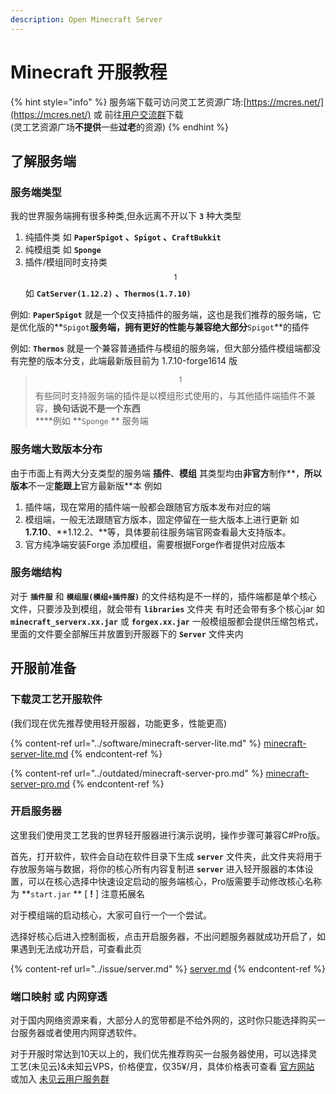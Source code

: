 ```yaml
---
description: Open Minecraft Server
---
```


# Minecraft 开服教程

{% hint style="info" %}
服务端下载可访问灵工艺资源广场:[https://mcres.net/](https://mcres.net/) 或 前往[用户交流群](https://jq.qq.com/?\_wv=1027\&k=5CNpRf5)下载\
(灵工艺资源广场**不提供**一些**过老**的资源)
{% endhint %}

## 了解服务端

### 服务端类型

我的世界服务端拥有很多种类,但永远离不开以下 **`3`** 种大类型

1. 纯插件类 如 **`PaperSpigot` 、`Spigot` 、`CraftBukkit`**
2. 纯模组类 如 **`Sponge`**
3. 插件/模组同时支持类 $$^{1}$$ 如 **`CatServer(1.12.2)`** **、`Thermos(1.7.10)`**

例如: **`PaperSpigot`** 就是一个仅支持插件的服务端，这也是我们推荐的服务端，它是优化版的**`Spigot`**服务端，拥有更好的性能与兼容绝大部分**`Spigot`**的插件

例如: **`Thermos`** 就是一个兼容普通插件与模组的服务端，但大部分插件模组端都没有完整的版本分支，此端最新版目前为 1.7.10-forge1614 版

> $$^{1}$$有些同时支持服务端的插件是以模组形式使用的，与其他插件端插件不兼容，**换句话说不是一个东西**\
> ****例如 **`Sponge` ** 服务端

### 服务端大致版本分布

由于市面上有两大分支类型的服务端 **插件**、**模组** 其类型均由**非官方**制作**，**所以版本**不一定**能跟上**官方最新版**本 例如

1. 插件端，现在常用的插件端一般都会跟随官方版本发布对应的端
2. 模组端，一般无法跟随官方版本，固定停留在一些大版本上进行更新 如 **1.7.10**、**1.12.2、**等，具体要前往服务端官网查看最大支持版本。
3. 官方纯净端安装Forge 添加模组，需要根据Forge作者提供对应版本

### 服务端结构

对于 **`插件服`** 和 **`模组服(模组+插件服)`** 的文件结构是不一样的，插件端都是单个核心文件，只要涉及到模组，就会带有 **`libraries`** 文件夹 有时还会带有多个核心jar 如 **`minecraft_serverx.xx.jar`** 或 **`forgex.xx.jar`** 一般模组服都会提供压缩包格式，里面的文件要全部解压并放置到开服器下的 **`Server`** 文件夹内

## 开服前准备

### 下载灵工艺开服软件

(我们现在优先推荐使用轻开服器，功能更多，性能更高)

{% content-ref url="../software/minecraft-server-lite.md" %}
[minecraft-server-lite.md](../software/minecraft-server-lite.md)
{% endcontent-ref %}

{% content-ref url="../outdated/minecraft-server-pro.md" %}
[minecraft-server-pro.md](../outdated/minecraft-server-pro.md)
{% endcontent-ref %}

### 开启服务器

这里我们使用灵工艺我的世界轻开服器进行演示说明，操作步骤可兼容C#Pro版。

首先，打开软件，软件会自动在软件目录下生成 **`server`** 文件夹，此文件夹将用于存放服务端与数据，将你的核心所有内容复制进 **`server`** 进入轻开服器的本体设置，可以在核心选择中快速设定启动的服务端核心，Pro版需要手动修改核心名称为 **`start.jar` ** \[ **!** ] 注意拓展名

对于模组端的启动核心，大家可自行一个一个尝试。

选择好核心后进入控制面板，点击开启服务器，不出问题服务器就成功开启了，如果遇到无法成功开启，可查看此页

{% content-ref url="../issue/server.md" %}
[server.md](../issue/server.md)
{% endcontent-ref %}

### 端口映射 或 内网穿透

对于国内网络资源来看，大部分人的宽带都是不给外网的，这时你只能选择购买一台服务器或者使用内网穿透软件。

对于开服时常达到10天以上的，我们优先推荐购买一台服务器使用，可以选择灵工艺(未见云)&未知云VPS，价格便宜，仅35¥/月，具体价格表可查看 [官方网站](https://unnocloud.com/) 或加入 [未见云用户服务群](https://jq.qq.com/?\_wv=1027\&k=wG20LVUW)
